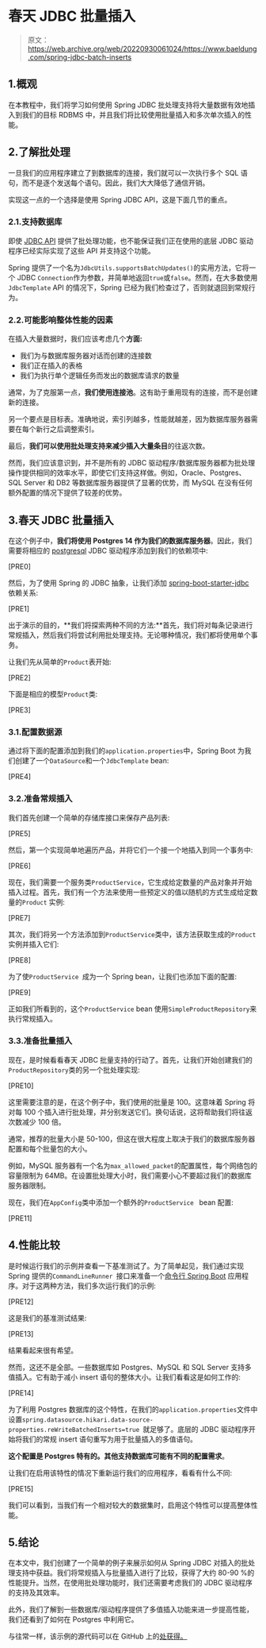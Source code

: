 # 春天 JDBC 批量插入

> 原文：<https://web.archive.org/web/20220930061024/https://www.baeldung.com/spring-jdbc-batch-inserts>

## 1.概观

在本教程中，我们将学习如何使用 Spring JDBC 批处理支持将大量数据有效地插入到我们的目标 RDBMS 中，并且我们将比较使用批量插入和多次单次插入的性能。

## 2.了解批处理

一旦我们的应用程序建立了到数据库的连接，我们就可以一次执行多个 SQL 语句，而不是逐个发送每个语句。因此，我们大大降低了通信开销。

实现这一点的一个选择是使用 Spring JDBC API，这是下面几节的重点。

### 2.1.支持数据库

即使 [JDBC API](/web/20220913070550/https://www.baeldung.com/jdbc-batch-processing) 提供了批处理功能，也不能保证我们正在使用的底层 JDBC 驱动程序已经实际实现了这些 API 并支持这个功能。

Spring 提供了一个名为`JdbcUtils.supportsBatchUpdates()`的实用方法，它将一个 JDBC `Connection`作为参数，并简单地返回`true`或`false`。然而，在大多数使用`JdbcTemplate` API 的情况下，Spring 已经为我们检查过了，否则就退回到常规行为。

### 2.2.可能影响整体性能的因素

在插入大量数据时，我们应该考虑几个**方面:**

*   我们为与数据库服务器对话而创建的连接数
*   我们正在插入的表格
*   我们为执行单个逻辑任务而发出的数据库请求的数量

通常，为了克服第一点，**我们使用连接池**。这有助于重用现有的连接，而不是创建新的连接。

另一个要点是目标表。准确地说，索引列越多，性能就越差，因为数据库服务器需要在每个新行之后调整索引。

最后，**我们可以使用批处理支持来减少插入大量条目**的往返次数。

然而，我们应该意识到，并不是所有的 JDBC 驱动程序/数据库服务器都为批处理操作提供相同的效率水平，即使它们支持这样做。例如，Oracle、Postgres、SQL Server 和 DB2 等数据库服务器提供了显著的优势，而 MySQL 在没有任何额外配置的情况下提供了较差的优势。

## 3.春天 JDBC 批量插入

在这个例子中，**我们将使用 Postgres 14 作为我们的数据库服务器**。因此，我们需要将相应的 [postgresql](https://web.archive.org/web/20220913070550/https://search.maven.org/search?q=a:postgresql%20AND%20g:org.postgresql) JDBC 驱动程序添加到我们的依赖项中:

[PRE0]

然后，为了使用 Spring 的 JDBC 抽象，让我们添加 [spring-boot-starter-jdbc](https://web.archive.org/web/20220913070550/https://search.maven.org/search?q=a:spring-boot-starter-jdbc) 依赖关系:

[PRE1]

出于演示的目的，**我们将探索两种不同的方法:**首先，我们将对每条记录进行常规插入，然后我们将尝试利用批处理支持。无论哪种情况，我们都将使用单个事务。

让我们先从简单的`Product`表开始:

[PRE2]

下面是相应的模型`Product`类:

[PRE3]

### 3.1.配置数据源

通过将下面的配置添加到我们的`application.properties`中，Spring Boot 为我们创建了一个`DataSource`和一个`JdbcTemplate` bean:

[PRE4]

### 3.2.准备常规插入

我们首先创建一个简单的存储库接口来保存产品列表:

[PRE5]

然后，第一个实现简单地遍历产品，并将它们一个接一个地插入到同一个事务中:

[PRE6]

现在，我们需要一个服务类`ProductService`，它生成给定数量的产品对象并开始插入过程。首先，我们有一个方法来使用一些预定义的值以随机的方式生成给定数量的`Product` 实例:

[PRE7]

其次，我们将另一个方法添加到`ProductService`类中，该方法获取生成的`Product`实例并插入它们:

[PRE8]

为了使`ProductService `成为一个 Spring bean，让我们也添加下面的配置:

[PRE9]

正如我们所看到的，这个`ProductService` bean 使用`SimpleProductRepository`来执行常规插入。

### 3.3.准备批量插入

现在，是时候看看春天 JDBC 批量支持的行动了。首先，让我们开始创建我们的`ProductRepository`类的另一个批处理实现:

[PRE10]

这里需要注意的是，在这个例子中，我们使用的批量是 100。这意味着 Spring 将对每 100 个插入进行批处理，并分别发送它们。换句话说，这将帮助我们将往返次数减少 100 倍。

通常，推荐的批量大小是 50-100，但这在很大程度上取决于我们的数据库服务器配置和每个批量包的大小。

例如，MySQL 服务器有一个名为`max_allowed_packet`的配置属性，每个网络包的容量限制为 64MB。在设置批处理大小时，我们需要小心不要超过我们的数据库服务器限制。

现在，我们在`AppConfig`类中添加一个额外的`ProductService ` bean 配置:

[PRE11]

## 4.性能比较

是时候运行我们的示例并查看一下基准测试了。为了简单起见，我们通过实现 Spring 提供的`CommandLineRunner `接口来准备一个[命令行 Spring Boot](/web/20220913070550/https://www.baeldung.com/spring-boot-console-app) 应用程序。对于这两种方法，我们多次运行我们的示例:

[PRE12]

这是我们的基准测试结果:

[PRE13]

结果看起来很有希望。

然而，这还不是全部。一些数据库如 Postgres、MySQL 和 SQL Server 支持多值插入。它有助于减小 insert 语句的整体大小。让我们看看这是如何工作的:

[PRE14]

为了利用 Postgres 数据库的这个特性，在我们的`application.properties`文件中设置`spring.datasource.hikari.data-source-properties.reWriteBatchedInserts=true `就足够了。底层的 JDBC 驱动程序开始将我们的常规 insert 语句重写为用于批量插入的多值语句。

**这个配置是 Postgres 特有的。其他支持数据库可能有不同的配置需求**。

让我们在启用该特性的情况下重新运行我们的应用程序，看看有什么不同:

[PRE15]

我们可以看到，当我们有一个相对较大的数据集时，启用这个特性可以提高整体性能。

## 5.结论

在本文中，我们创建了一个简单的例子来展示如何从 Spring JDBC 对插入的批处理支持中获益。我们将常规插入与批量插入进行了比较，获得了大约 80-90 %的性能提升。当然，在使用批处理功能时，我们还需要考虑我们的 JDBC 驱动程序的支持及其效率。

此外，我们了解到一些数据库/驱动程序提供了多值插入功能来进一步提高性能，我们还看到了如何在 Postgres 中利用它。

与往常一样，该示例的源代码可以在 GitHub 上的[处获得。](https://web.archive.org/web/20220913070550/https://github.com/eugenp/tutorials/tree/master/persistence-modules/spring-jdbc)
